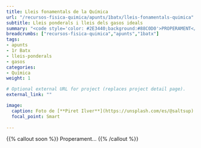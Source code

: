 ```yaml
---
title: Lleis fonamentals de la Química
url: "/recursos-fisica-quimica/apunts/1batx/lleis-fonamentals-quimica"
subtitle: Lleis ponderals i lleis dels gasos ideals
summary: "<code style='color: #2E3440;background:#88C0D0'>PROPERAMENT</code> <br> Lleis ponderals i lleis dels gasos ideals."
breadcrumbs: ["recursos-fisica-quimica","apunts","1batx"]
tags:
- apunts
- 1r Batx
- lleis-ponderals
- gasos
categories:
- Química
weight: 1

# Optional external URL for project (replaces project detail page).
external_link: ""

image:
  caption: Foto de [**Piret Ilver**](https://unsplash.com/es/@saltsup) a [Unsplash](https://unsplash.com/es/)
  focal_point: Smart
  
---
```


{{% callout soon %}}
Properament...
{{% /callout %}}